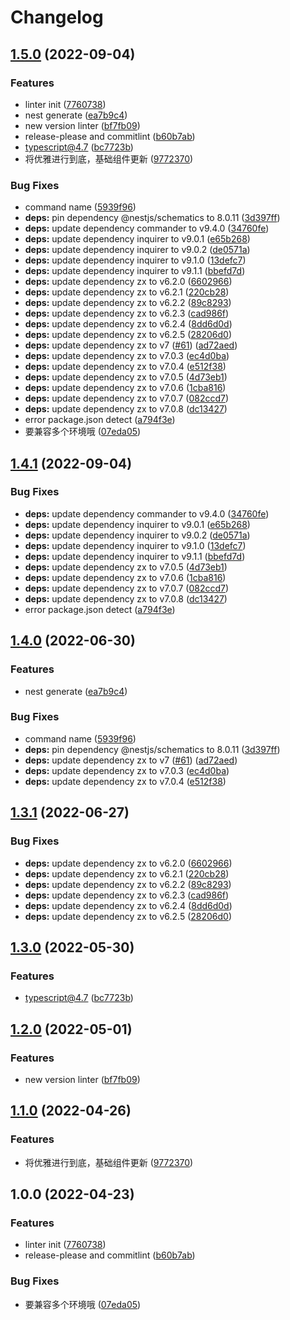 # Changelog

## [1.5.0](https://github.com/powerfulyang/cli/compare/v1.4.1...v1.5.0) (2022-09-04)


### Features

* linter init ([7760738](https://github.com/powerfulyang/cli/commit/77607383e652fc66d61b0a6e5581645c368449b3))
* nest generate ([ea7b9c4](https://github.com/powerfulyang/cli/commit/ea7b9c41a82b2ba459b5e3449f88950db6c77d0b))
* new version linter ([bf7fb09](https://github.com/powerfulyang/cli/commit/bf7fb09a7809f15bff387a1f886ac27fdc584be4))
* release-please and commitlint ([b60b7ab](https://github.com/powerfulyang/cli/commit/b60b7abecaa6b1f40b3349a76da07a060d57d1c0))
* typescript@4.7 ([bc7723b](https://github.com/powerfulyang/cli/commit/bc7723b1cb8618b510c0aae8510440d38d2f4805))
* 将优雅进行到底，基础组件更新 ([9772370](https://github.com/powerfulyang/cli/commit/97723700fbcb6d24cc704b71092c09768794e9da))


### Bug Fixes

* command name ([5939f96](https://github.com/powerfulyang/cli/commit/5939f9665e9f1e38ec6da266cd45934fb99b7be9))
* **deps:** pin dependency @nestjs/schematics to 8.0.11 ([3d397ff](https://github.com/powerfulyang/cli/commit/3d397ff06b722351bf23f93b8d89d83f9f7458b8))
* **deps:** update dependency commander to v9.4.0 ([34760fe](https://github.com/powerfulyang/cli/commit/34760fe1a37fdbc42387d4f827f39c66c374fc3e))
* **deps:** update dependency inquirer to v9.0.1 ([e65b268](https://github.com/powerfulyang/cli/commit/e65b26886a10dd4df47397462616184fca0b2853))
* **deps:** update dependency inquirer to v9.0.2 ([de0571a](https://github.com/powerfulyang/cli/commit/de0571a4dce0c9afea652592f1c0c675ea1dd162))
* **deps:** update dependency inquirer to v9.1.0 ([13defc7](https://github.com/powerfulyang/cli/commit/13defc7151f7f16a10798af25d9705926eecad76))
* **deps:** update dependency inquirer to v9.1.1 ([bbefd7d](https://github.com/powerfulyang/cli/commit/bbefd7dc2fd27faa14b5be1d03b2c6e06fba2f26))
* **deps:** update dependency zx to v6.2.0 ([6602966](https://github.com/powerfulyang/cli/commit/660296662e28e50ef8100ccd30a250070a8a0773))
* **deps:** update dependency zx to v6.2.1 ([220cb28](https://github.com/powerfulyang/cli/commit/220cb28bcf0823718256e78ff105b3739157fb29))
* **deps:** update dependency zx to v6.2.2 ([89c8293](https://github.com/powerfulyang/cli/commit/89c8293bcd6af10dbdbd3905bbf1189fc7bc7b5a))
* **deps:** update dependency zx to v6.2.3 ([cad986f](https://github.com/powerfulyang/cli/commit/cad986f8c21a9abe696ae42e2244b37a76be3bc4))
* **deps:** update dependency zx to v6.2.4 ([8dd6d0d](https://github.com/powerfulyang/cli/commit/8dd6d0df49227e606d3180d47c7f7bbf22bb3b04))
* **deps:** update dependency zx to v6.2.5 ([28206d0](https://github.com/powerfulyang/cli/commit/28206d05cdfd327a2a0fc92d32c3cbf9c9b62e50))
* **deps:** update dependency zx to v7 ([#61](https://github.com/powerfulyang/cli/issues/61)) ([ad72aed](https://github.com/powerfulyang/cli/commit/ad72aed99b70b2339a9d20368eb43ca314a9f59e))
* **deps:** update dependency zx to v7.0.3 ([ec4d0ba](https://github.com/powerfulyang/cli/commit/ec4d0ba432ebb0dbd36633b7da7a10446859be1c))
* **deps:** update dependency zx to v7.0.4 ([e512f38](https://github.com/powerfulyang/cli/commit/e512f38c5f403f2301be35498e7670fe6f13fda2))
* **deps:** update dependency zx to v7.0.5 ([4d73eb1](https://github.com/powerfulyang/cli/commit/4d73eb1f76f5feb2654a68edbe9ee7ce9263bff7))
* **deps:** update dependency zx to v7.0.6 ([1cba816](https://github.com/powerfulyang/cli/commit/1cba8161ccf5b37034e99f15266ebe8064df7d8c))
* **deps:** update dependency zx to v7.0.7 ([082ccd7](https://github.com/powerfulyang/cli/commit/082ccd77ea0ad7df75baabe4e52e608aa5572c0f))
* **deps:** update dependency zx to v7.0.8 ([dc13427](https://github.com/powerfulyang/cli/commit/dc13427b1655f42844a889ac525349a274d0d1d9))
* error package.json detect ([a794f3e](https://github.com/powerfulyang/cli/commit/a794f3e49b06ccc4948f2184ec3ffc72b2321639))
* 要兼容多个环境哦 ([07eda05](https://github.com/powerfulyang/cli/commit/07eda051bb25f9da7619b045f5b5c0cb6abc8b12))

## [1.4.1](https://github.com/powerfulyang/cli/compare/v1.4.0...v1.4.1) (2022-09-04)


### Bug Fixes

* **deps:** update dependency commander to v9.4.0 ([34760fe](https://github.com/powerfulyang/cli/commit/34760fe1a37fdbc42387d4f827f39c66c374fc3e))
* **deps:** update dependency inquirer to v9.0.1 ([e65b268](https://github.com/powerfulyang/cli/commit/e65b26886a10dd4df47397462616184fca0b2853))
* **deps:** update dependency inquirer to v9.0.2 ([de0571a](https://github.com/powerfulyang/cli/commit/de0571a4dce0c9afea652592f1c0c675ea1dd162))
* **deps:** update dependency inquirer to v9.1.0 ([13defc7](https://github.com/powerfulyang/cli/commit/13defc7151f7f16a10798af25d9705926eecad76))
* **deps:** update dependency inquirer to v9.1.1 ([bbefd7d](https://github.com/powerfulyang/cli/commit/bbefd7dc2fd27faa14b5be1d03b2c6e06fba2f26))
* **deps:** update dependency zx to v7.0.5 ([4d73eb1](https://github.com/powerfulyang/cli/commit/4d73eb1f76f5feb2654a68edbe9ee7ce9263bff7))
* **deps:** update dependency zx to v7.0.6 ([1cba816](https://github.com/powerfulyang/cli/commit/1cba8161ccf5b37034e99f15266ebe8064df7d8c))
* **deps:** update dependency zx to v7.0.7 ([082ccd7](https://github.com/powerfulyang/cli/commit/082ccd77ea0ad7df75baabe4e52e608aa5572c0f))
* **deps:** update dependency zx to v7.0.8 ([dc13427](https://github.com/powerfulyang/cli/commit/dc13427b1655f42844a889ac525349a274d0d1d9))
* error package.json detect ([a794f3e](https://github.com/powerfulyang/cli/commit/a794f3e49b06ccc4948f2184ec3ffc72b2321639))

## [1.4.0](https://github.com/powerfulyang/cli/compare/v1.3.1...v1.4.0) (2022-06-30)


### Features

* nest generate ([ea7b9c4](https://github.com/powerfulyang/cli/commit/ea7b9c41a82b2ba459b5e3449f88950db6c77d0b))


### Bug Fixes

* command name ([5939f96](https://github.com/powerfulyang/cli/commit/5939f9665e9f1e38ec6da266cd45934fb99b7be9))
* **deps:** pin dependency @nestjs/schematics to 8.0.11 ([3d397ff](https://github.com/powerfulyang/cli/commit/3d397ff06b722351bf23f93b8d89d83f9f7458b8))
* **deps:** update dependency zx to v7 ([#61](https://github.com/powerfulyang/cli/issues/61)) ([ad72aed](https://github.com/powerfulyang/cli/commit/ad72aed99b70b2339a9d20368eb43ca314a9f59e))
* **deps:** update dependency zx to v7.0.3 ([ec4d0ba](https://github.com/powerfulyang/cli/commit/ec4d0ba432ebb0dbd36633b7da7a10446859be1c))
* **deps:** update dependency zx to v7.0.4 ([e512f38](https://github.com/powerfulyang/cli/commit/e512f38c5f403f2301be35498e7670fe6f13fda2))

## [1.3.1](https://github.com/powerfulyang/cli/compare/v1.3.0...v1.3.1) (2022-06-27)


### Bug Fixes

* **deps:** update dependency zx to v6.2.0 ([6602966](https://github.com/powerfulyang/cli/commit/660296662e28e50ef8100ccd30a250070a8a0773))
* **deps:** update dependency zx to v6.2.1 ([220cb28](https://github.com/powerfulyang/cli/commit/220cb28bcf0823718256e78ff105b3739157fb29))
* **deps:** update dependency zx to v6.2.2 ([89c8293](https://github.com/powerfulyang/cli/commit/89c8293bcd6af10dbdbd3905bbf1189fc7bc7b5a))
* **deps:** update dependency zx to v6.2.3 ([cad986f](https://github.com/powerfulyang/cli/commit/cad986f8c21a9abe696ae42e2244b37a76be3bc4))
* **deps:** update dependency zx to v6.2.4 ([8dd6d0d](https://github.com/powerfulyang/cli/commit/8dd6d0df49227e606d3180d47c7f7bbf22bb3b04))
* **deps:** update dependency zx to v6.2.5 ([28206d0](https://github.com/powerfulyang/cli/commit/28206d05cdfd327a2a0fc92d32c3cbf9c9b62e50))

## [1.3.0](https://github.com/powerfulyang/cli/compare/v1.2.0...v1.3.0) (2022-05-30)


### Features

* typescript@4.7 ([bc7723b](https://github.com/powerfulyang/cli/commit/bc7723b1cb8618b510c0aae8510440d38d2f4805))

## [1.2.0](https://github.com/powerfulyang/cli/compare/v1.1.0...v1.2.0) (2022-05-01)


### Features

* new version linter ([bf7fb09](https://github.com/powerfulyang/cli/commit/bf7fb09a7809f15bff387a1f886ac27fdc584be4))

## [1.1.0](https://github.com/powerfulyang/cli/compare/v1.0.0...v1.1.0) (2022-04-26)


### Features

* 将优雅进行到底，基础组件更新 ([9772370](https://github.com/powerfulyang/cli/commit/97723700fbcb6d24cc704b71092c09768794e9da))

## 1.0.0 (2022-04-23)


### Features

* linter init ([7760738](https://github.com/powerfulyang/cli/commit/77607383e652fc66d61b0a6e5581645c368449b3))
* release-please and commitlint ([b60b7ab](https://github.com/powerfulyang/cli/commit/b60b7abecaa6b1f40b3349a76da07a060d57d1c0))


### Bug Fixes

* 要兼容多个环境哦 ([07eda05](https://github.com/powerfulyang/cli/commit/07eda051bb25f9da7619b045f5b5c0cb6abc8b12))
